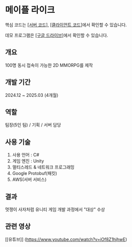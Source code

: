 # 메이플 라이크

핵심 코드는 [[서버 코드]](https://github.com/ymh1995s/MapleLike/tree/main/Server), [[클라이언트 코드]](https://github.com/ymh1995s/MapleLike/tree/main/Assets)에서 확인할 수 있습니다.

데모 프로그램은 [[구글 드라이브]](https://drive.google.com/drive/folders/11amSt-Txy58wqSZDafHEjqCg6LXh4cUv?usp=sharing)에서 확인할 수 있습니다.

## 개요
100명 동시 접속이 가능한 2D MMORPG를 제작

## 개발 기간
2024.12 ~ 2025.03 (4개월) 

## 역할
팀장(5인 팀) / 기획 / 서버 담당

## 사용 기술
1. 사용 언어 : C#
2. 게임 엔진 : Unity
3. 멀티스레드 & 네트워크 프로그래밍
4. Google Protobuf(패킷)
5. AWS(서버 서비스)

## 결과
멋쟁이 사자처럼 유니티 게임 개발 과정에서 "대상" 수상

## 관련 영상
[[유튜브]] (https://www.youtube.com/watch?v=iOf8Z1hjhwE)
